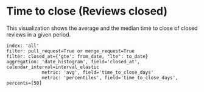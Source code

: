 # Time to close (Reviews closed)

This visualization shows the average and the median time to close of closed reviews in a given period.

```
index: 'all'
filter: pull_request=True or merge_request=True
filter: closed_at={'gte': from_date, "lte": to_date}
aggregation: 'date_histogram', field='closed_at', calendar_interval=interval_elastic
             metric: 'avg', field='time_to_close_days'
             metric: 'percentiles', field='time_to_close_days', percents=[50]
```

